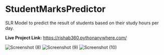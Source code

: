 # StudentMarksPredictor
SLR Model to predict the result of students based on their study hours per day.

<strong> Live Project Link:</strong> https://rishab360.pythonanywhere.com/

![Screenshot (8)](https://user-images.githubusercontent.com/90474550/191804543-054e815c-86e3-45ea-a444-16b34c1b69e0.png)
![Screenshot (9)](https://user-images.githubusercontent.com/90474550/191804571-99807005-c912-4c7c-b80c-0f51f901b2e7.png)
![Screenshot (10)](https://user-images.githubusercontent.com/90474550/191804572-6d289e07-27ae-43eb-95f2-c3a7ec1d44ec.png)
